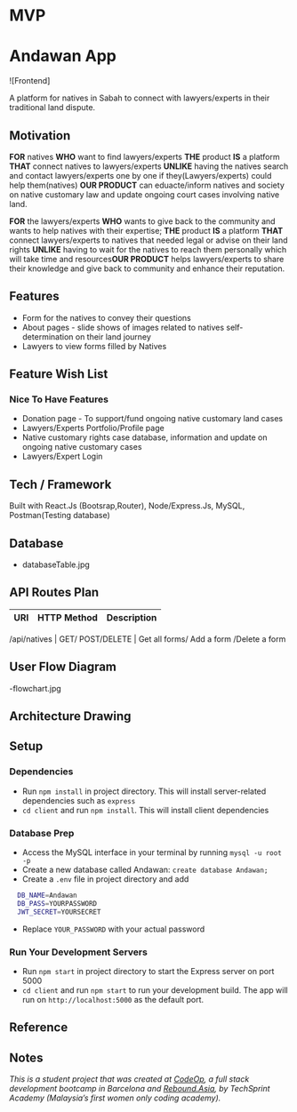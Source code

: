 # MVP
# Andawan App

![Frontend]

A platform for natives in Sabah to connect with lawyers/experts in their traditional land dispute.

## Motivation

**FOR** natives **WHO** want to find lawyers/experts **THE** product **IS** a platform **THAT** connect natives to lawyers/experts **UNLIKE** having the natives search and contact lawyers/experts one by one if they(Lawyers/experts) could help them(natives) **OUR PRODUCT** can eduacte/inform natives and society on native customary law and update ongoing court cases involving native land.

**FOR** the lawyers/experts **WHO** wants to give back to the community and wants to help natives with their expertise; **THE** product **IS** a platform **THAT** connect lawyers/experts to natives that needed legal or advise on their land rights **UNLIKE** having to wait for the natives to reach them personally which will take time and resources**OUR PRODUCT** helps lawyers/experts to share their knowledge and give back to community and enhance their reputation.

## Features

- Form for the natives to convey their questions
- About pages - slide shows of images related to natives self-determination on their land journey
- Lawyers to view forms filled by Natives

## Feature Wish List

### Nice To Have Features
- Donation page - To support/fund ongoing native customary land cases
- Lawyers/Experts Portfolio/Profile page
- Native customary rights case database, information and update on ongoing native customary cases 
- Lawyers/Expert Login 

## Tech / Framework

Built with React.Js (Bootsrap,Router), Node/Express.Js, MySQL, Postman(Testing database)

## Database 
- databaseTable.jpg


## API Routes Plan

URI | HTTP Method | Description
--- | ----------- | -----------

/api/natives | GET/ POST/DELETE | Get all forms/ Add a form /Delete a form

## User Flow Diagram
-flowchart.jpg

## Architecture Drawing

## Setup

### Dependencies

- Run `npm install` in project directory. This will install server-related dependencies such as `express`
- `cd client` and run `npm install`. This will install client dependencies

### Database Prep

- Access the MySQL interface in your terminal by running `mysql -u root -p`
- Create a new database called Andawan: `create database Andawan;`
- Create a `.env` file in project directory and add

```bash
  DB_NAME=Andawan
  DB_PASS=YOURPASSWORD
  JWT_SECRET=YOURSECRET
```

- Replace `YOUR_PASSWORD` with your actual password



### Run Your Development Servers

- Run `npm start` in project directory to start the Express server on port 5000
- `cd client` and run `npm start` to run your development build. The app will run on `http://localhost:5000` as the default port.

## Reference



## Notes

_This is a student project that was created at [CodeOp](http://CodeOp.tech), a full stack development bootcamp in Barcelona and [Rebound.Asia](https://www.rebound.asia/breakthrough), by TechSprint Academy (Malaysia’s first women only coding academy)._
